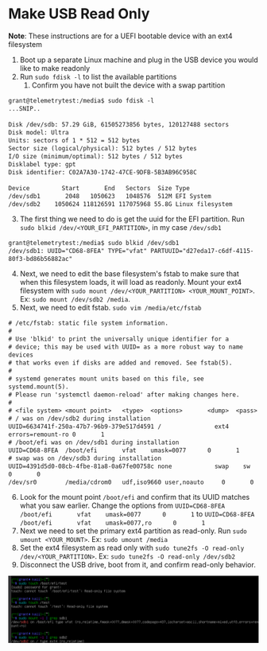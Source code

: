 # Make USB Read Only

**Note**: These instructions are for a UEFI bootable device with an ext4 filesystem

1. Boot up a separate Linux machine and plug in the USB device you would like to make readonly
2. Run `sudo fdisk -l` to list the available partitions
   1. Confirm you have not built the device with a swap partition

```
grant@telemetrytest:/media$ sudo fdisk -l
...SNIP..

Disk /dev/sdb: 57.29 GiB, 61505273856 bytes, 120127488 sectors
Disk model: Ultra
Units: sectors of 1 * 512 = 512 bytes
Sector size (logical/physical): 512 bytes / 512 bytes
I/O size (minimum/optimal): 512 bytes / 512 bytes
Disklabel type: gpt
Disk identifier: C02A7A30-1742-47CE-9DFB-5B3AB96C958C

Device         Start       End   Sectors  Size Type
/dev/sdb1       2048   1050623   1048576  512M EFI System
/dev/sdb2    1050624 118126591 117075968 55.8G Linux filesystem
```

3. The first thing we need to do is get the uuid for the EFI partition. Run `sudo blkid /dev/<YOUR_EFI_PARTITION>`, in my case `/dev/sdb1`

```
grant@telemetrytest:/media$ sudo blkid /dev/sdb1
/dev/sdb1: UUID="CD68-8FEA" TYPE="vfat" PARTUUID="d27eda17-c6df-4115-80f3-bd86b56882ac"
```

4. Next, we need to edit the base filesystem's fstab to make sure that when this filesystem loads, it will load as readonly. Mount your ext4 filesystem with `sudo mount /dev/<YOUR_PARTITION> <YOUR_MOUNT_POINT>`. Ex: `sudo mount /dev/sdb2 /media`.
5. Next, we need to edit fstab. `sudo vim /media/etc/fstab`

```
# /etc/fstab: static file system information.
#
# Use 'blkid' to print the universally unique identifier for a
# device; this may be used with UUID= as a more robust way to name devices
# that works even if disks are added and removed. See fstab(5).
#
# systemd generates mount units based on this file, see systemd.mount(5).
# Please run 'systemctl daemon-reload' after making changes here.
#
# <file system> <mount point>   <type>  <options>       <dump>  <pass>
# / was on /dev/sdb2 during installation
UUID=6634741f-250a-47b7-96b9-379e517d4591 /               ext4    errors=remount-ro 0       1
# /boot/efi was on /dev/sdb1 during installation
UUID=CD68-8FEA  /boot/efi       vfat    umask=0077      0       1
# swap was on /dev/sdb3 during installation
UUID=4391d5d0-08cb-4fbe-81a8-0a67fe00758c none            swap    sw              0       0
/dev/sr0        /media/cdrom0   udf,iso9660 user,noauto     0       0
```

6. Look for the mount point `/boot/efi` and confirm that its UUID matches what you saw earlier. Change the options from `UUID=CD68-8FEA  /boot/efi       vfat    umask=0077      0       1` to `UUID=CD68-8FEA  /boot/efi       vfat    umask=0077,ro      0       1`
7. Next we need to set the primary ext4 partition as read-only. Run `sudo umount <YOUR_MOUNT>`. Ex: `sudo umount /media`
8. Set the ext4 filesystem as read only with `sudo tune2fs -O read-only /dev/<YOUR_PARTITION>`. Ex: `sudo tune2fs -O read-only /dev/sdb2` 
9. Disconnect the USB drive, boot from it, and confirm read-only behavior.

![](images/2022-04-22-13-42-32.png)
